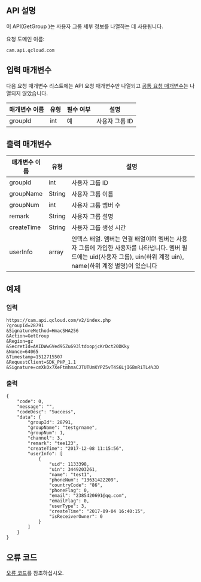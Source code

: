 ## API 설명

이 API(GetGroup )는 사용자 그룹 세부 정보를 나열하는 데 사용됩니다.

요청 도메인 이름:

```
cam.api.qcloud.com
```

## 입력 매개변수

다음 요청 매개변수 리스트에는 API 요청 매개변수만 나열되고 [공통 요청 매개변수](https://cloud.tencent.com/document/api/213/6976)는 나열되지 않았습니다.

| 매개변수 이름 | 유형 | 필수 여부 | 설명      |
| -------- | ---- | -------- | --------- |
| groupId  | int  | 예       | 사용자 그룹 ID |

## 출력 매개변수

| 매개변수 이름   | 유형   | 설명                                                         |
| ---------- | ------ | ------------------------------------------------------------ |
| groupId    | int    | 사용자 그룹 ID                                                    |
| groupName  | String | 사용자 그룹 이름                                                   |
| groupNum   | int    | 사용자 그룹 멤버 수                                               |
| remark     | String | 사용자 그룹 설명                                                   |
| createTime | String | 사용자 그룹 생성 시간                                               |
| userInfo   | array  | 인덱스 배열. 멤버는 연결 배열이며 멤버는 사용자 그룹에 가입한 사용자를 나타냅니다. 멤버 필드에는 uid(사용자 그룹), uin(하위 계정 uin), name(하위 계정 별명)이 있습니다 |

## 예제

### 입력

```
https://cam.api.qcloud.com/v2/index.php
?groupId=28791
&SignatureMethod=HmacSHA256
&Action=GetGroup
&Region=gz
&SecretId=AKIDWwGVed95Zu693ltdoopjcKrDct20DKky
&Nonce=64065
&Timestamp=1512715507
&RequestClient=SDK_PHP_1.1
&Signature=cmXkOx7XeFtmhmaCJTUTUmKYPZ5vT4S6LjIGBnRiTL4%3D
```

### 출력

```
{
    "code": 0,
    "message": "",
    "codeDesc": "Success",
    "data": {
        "groupId": 28791,
        "groupName": "testgrname",
        "groupNum": 1,
        "channel": 3,
        "remark": "tee123",
        "createTime": "2017-12-08 11:15:56",
        "userInfo": [
            {
                "uid": 1133398,
                "uin": 3449203261,
                "name": "test1",
                "phoneNum": "13631422209",
                "countryCode": "86",
                "phoneFlag": 0,
                "email": "2385420691@qq.com",
                "emailFlag": 0,
                "userType": 3,
                "createTime": "2017-09-04 16:40:15",
                "isReceiverOwner": 0
            }
        ]
    }
}
```

## 오류 코드

[오류 코드](https://cloud.tencent.com/document/product/598/13884)를 참조하십시오.
